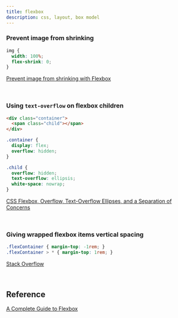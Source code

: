```yaml
---
title: flexbox
description: css, layout, box model
---
```


### Prevent image from shrinking

```css
img {
  width: 100%;
  flex-shrink: 0;
}
```

[Prevent image from shrinking with Flexbox](https://befused.com/css/flexbox-prevent-image-shrinking)

<br />

### Using `text-overflow` on flexbox children

```html
<div class="container">
  <span class="child"></span>
</div>
```

```css
.container {
  display: flex;
  overflow: hidden;
}

.child {
  overflow: hidden;
  text-overflow: ellipsis;
  white-space: nowrap;
}
```

[CSS Flexbox, Overflow, Text-Overflow Ellipses, and a Separation of Concerns](https://www.bennadel.com/blog/3881-css-flexbox-overflow-text-overflow-ellipses-and-a-separation-of-concerns.htm)

<br />

### Giving wrapped flexbox items vertical spacing

```css
.flexContainer { margin-top: -1rem; }
.flexContainer > * { margin-top: 1rem; }
```

[Stack Overflow](https://stackoverflow.com/questions/35578404/giving-wrapped-flexbox-items-vertical-spacing)

<br />

## Reference

[A Complete Guide to Flexbox](https://css-tricks.com/snippets/css/a-guide-to-flexbox/)
